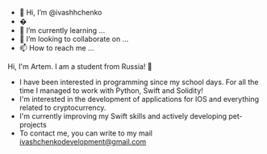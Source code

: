 - 👋 Hi, I’m @ivashhchenko
- �
- 🌱 I’m currently learning ...
- 💞️ I’m looking to collaborate on ...
- 📫 How to reach me ...


Hi, I'm Artem. I am a student from Russia! 👋
- I have been interested in programming since my school days. For all the time I managed to work with Python, Swift and Solidity!
- I'm interested in the development of applications for IOS and everything related to cryptocurrency.
- I'm currently improving my Swift skills and actively developing pet-projects
- To contact me, you can write to my mail ivashchenkodevelopment@gmail.com
